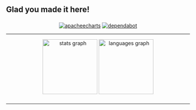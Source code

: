 <h2 align="left">Glad you made it here!</h2>

###
<div align="center">
<a href='https://omniverse.com.im' target="_blank"><img alt='apacheecharts' src='https://img.shields.io/badge/Omniverse-100000?style=flat&logo=apacheecharts&logoColor=white&labelColor=000000&color=A38D11'/></a>
<a href='https://www.omnibot.com.co/' target="_blank"><img alt='dependabot' src='https://img.shields.io/badge/Omnibot-100000?style=flat&logo=dependabot&logoColor=white&labelColor=000000&color=39E401'/></a>
</div>

---

<div align="center">
  <img src="https://github-readme-stats.vercel.app/api?username=iBz-04&hide_title=false&rank_icon=github&show_icons=true&include_all_commits=true&count_private=true&disable_animations=false&theme=dark&locale=en&hide_border=false&token=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" height="150" alt="stats graph"  />
  <img src="https://github-readme-stats.vercel.app/api/top-langs?username=iBz-04&locale=en&hide=Less,CSS,HTML,SCSS,Svelte,Javascript&hide_title=false&layout=compact&card_width=320&langs_count=6&theme=dark&hide_border=false&token=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" height="150" alt="languages graph"  />
</div>


###
---




